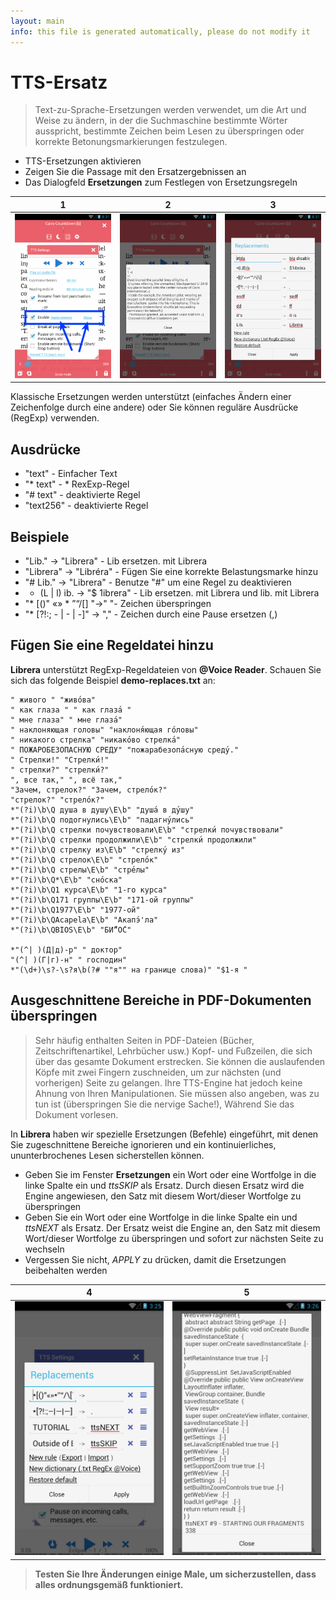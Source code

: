 ```yaml
---
layout: main
info: this file is generated automatically, please do not modify it
---
```


# TTS-Ersatz

> Text-zu-Sprache-Ersetzungen werden verwendet, um die Art und Weise zu ändern, in der die Suchmaschine bestimmte Wörter ausspricht, bestimmte Zeichen beim Lesen zu überspringen oder korrekte Betonungsmarkierungen festzulegen.

* TTS-Ersetzungen aktivieren
* Zeigen Sie die Passage mit den Ersatzergebnissen an
* Das Dialogfeld **Ersetzungen** zum Festlegen von Ersetzungsregeln

|1|2|3|
|-|-|-|
|![](1.png)|![](2.png)|![](3.png)|

Klassische Ersetzungen werden unterstützt (einfaches Ändern einer Zeichenfolge durch eine andere) oder Sie können reguläre Ausdrücke (RegExp) verwenden.

## Ausdrücke

* &quot;text&quot; - Einfacher Text
* &quot;* text&quot; - * RexExp-Regel
* &quot;# text&quot; - deaktivierte Regel
* &quot;text256&quot; - deaktivierte Regel

## Beispiele

* &quot;Lib.&quot; -&gt; &quot;Librera&quot; - Lib ersetzen. mit Librera
* &quot;Librera&quot; -&gt; &quot;Libréra&quot; - Fügen Sie eine korrekte Belastungsmarke hinzu
* &quot;# Lib.&quot; -&gt; &quot;Librera&quot; - Benutze &quot;#&quot; um eine Regel zu deaktivieren
* * (L | l) ib. -&gt; &quot;$ 1ibrera&quot; - Lib ersetzen. mit Librera und lib. mit Librera
* &quot;* [()&quot; «» * ”“/[] &quot;-&gt;&quot; &quot;- Zeichen überspringen
* &quot;* [?!:; - | - | -]&quot; -&gt; &quot;,&quot; - Zeichen durch eine Pause ersetzen (,)

## Fügen Sie eine Regeldatei hinzu

**Librera** unterstützt RegExp-Regeldateien von **@Voice Reader**.
Schauen Sie sich das folgende Beispiel **demo-replaces.txt** an:

```
" живого " "живо́ва"
" как глаза " " как глаза́ "
" мне глаза" " мне глаза́"
" наклоняющая головы" "наклоня́ющая го́ловы"
" никакого стрелка" "никако́во стрелка́"
" ПОЖАРОБЕЗОПАСНУЮ СРЕДУ" "пожарабезопа́сную среду́."
" Стрелки!" "Стрелки́!"
" стрелки?" "стрелки́?"
", все так," ", всё так,"
"Зачем, стрелок?" "Зачем, стрело́к?"
"стрелок?" "стрело́к?"
*"(?i)\b\Q душа в душу\E\b" "душа́ в ду́шу"
*"(?i)\b\Q подогнулись\E\b" "падагну́лись"
*"(?i)\b\Q стрелки почувствовали\E\b" "стрелки́ почувствовали"
*"(?i)\b\Q стрелки продолжили\E\b" "стрелки́ продолжили"
*"(?i)\b\Q стрелку из\E\b" "стрелку́ из"
*"(?i)\b\Q стрелок\E\b" "стрело́к"
*"(?i)\b\Q стрелы\E\b" "стре́лы"
*"(?i)\b\Q*\E\b" "сно́ска"
*"(?i)\b\Q1 курса\E\b" "1-го курса"
*"(?i)\b\Q171 группы\E\b" "171-ой группы"
*"(?i)\b\Q1977\E\b" "1977-ой"
*"(?i)\b\QAcapela\E\b" "Акапэ́'ла"
*"(?i)\b\QBIOS\E\b" "БИ́“О́С"

*"(^| )(Д|д)-р" " доктор"
"(^| )(Г|г)-н" " господин"
*"(\d+)\s?-\s?я\b(?# ""я"" на границе слова)" "$1-я "
```
## Ausgeschnittene Bereiche in PDF-Dokumenten überspringen
> Sehr häufig enthalten Seiten in PDF-Dateien (Bücher, Zeitschriftenartikel, Lehrbücher usw.) Kopf- und Fußzeilen, die sich über das gesamte Dokument erstrecken. Sie können die auslaufenden Köpfe mit zwei Fingern zuschneiden, um zur nächsten (und vorherigen) Seite zu gelangen. Ihre TTS-Engine hat jedoch keine Ahnung von Ihren Manipulationen. Sie müssen also angeben, was zu tun ist (überspringen Sie die nervige Sache!), Während Sie das Dokument vorlesen.

In **Librera** haben wir spezielle Ersetzungen (Befehle) eingeführt, mit denen Sie zugeschnittene Bereiche ignorieren und ein kontinuierliches, ununterbrochenes Lesen sicherstellen können.
* Geben Sie im Fenster **Ersetzungen** ein Wort oder eine Wortfolge in die linke Spalte ein und _ttsSKIP_ als Ersatz. Durch diesen Ersatz wird die Engine angewiesen, den Satz mit diesem Wort/dieser Wortfolge zu überspringen
* Geben Sie ein Wort oder eine Wortfolge in die linke Spalte ein und _ttsNEXT_ als Ersatz. Der Ersatz weist die Engine an, den Satz mit diesem Wort/dieser Wortfolge zu überspringen und sofort zur nächsten Seite zu wechseln
* Vergessen Sie nicht, _APPLY_ zu drücken, damit die Ersetzungen beibehalten werden

|4|5|
|-|-|
|![](4.png)|![](5.png)|

> **Testen Sie Ihre Änderungen einige Male, um sicherzustellen, dass alles ordnungsgemäß funktioniert.**
